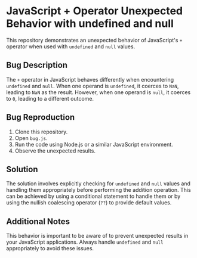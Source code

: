 # JavaScript + Operator Unexpected Behavior with undefined and null

This repository demonstrates an unexpected behavior of JavaScript's `+` operator when used with `undefined` and `null` values.

## Bug Description

The `+` operator in JavaScript behaves differently when encountering `undefined` and `null`. When one operand is `undefined`, it coerces to `NaN`, leading to `NaN` as the result.  However, when one operand is `null`, it coerces to `0`, leading to a different outcome.

## Bug Reproduction

1. Clone this repository.
2. Open `bug.js`.
3. Run the code using Node.js or a similar JavaScript environment.
4. Observe the unexpected results.

## Solution

The solution involves explicitly checking for `undefined` and `null` values and handling them appropriately before performing the addition operation. This can be achieved by using a conditional statement to handle them or by using the nullish coalescing operator (`??`) to provide default values.

## Additional Notes

This behavior is important to be aware of to prevent unexpected results in your JavaScript applications. Always handle `undefined` and `null` appropriately to avoid these issues. 
